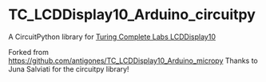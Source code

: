 # TC_LCDDisplay10_Arduino_circuitpy
A CircuitPython library for [Turing Complete Labs LCDDisplay10](https://www.adafruit.com/product/5379)

Forked from https://github.com/antigones/TC_LCDDisplay10_Arduino_micropy
Thanks to Juna Salviati for the circuitpy library!
